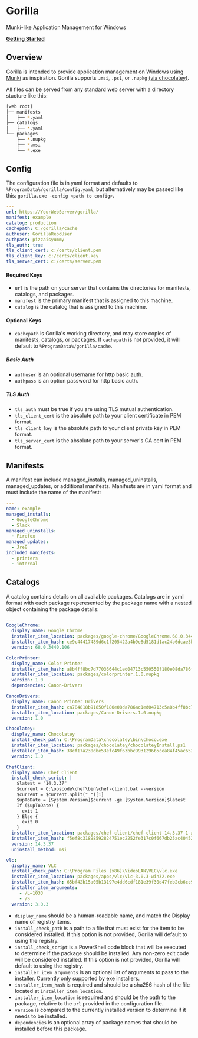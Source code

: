 # Gorilla
Munki-like Application Management for Windows

**[Getting Started](https://github.com/1dustindavis/gorilla/wiki)**

## Overview
Gorilla is intended to provide application management on Windows using [Munki](https://github.com/munki/munki) as inspiration.
Gorilla supports `.msi`, `.ps1`, or `.nupkg` [(via chocolatey)](https://github.com/chocolatey/choco).

All files can be served from any standard web server with a directory stucture like this:

```bash
[web root]
├── manifests
│   ├── *.yaml
├── catalogs
│   ├── *.yaml
└── packages
    ├── *.nupkg
    ├── *.msi
    └── *.exe
```

## Config
The configuration file is in yaml format and defaults to `%ProgramData%/gorilla/config.yaml`, but alternatively may be passed like this: `gorilla.exe -config <path to config>`.

```yaml
---
url: https://YourWebServer/gorilla/
manifest: example
catalog: production
cachepath: C:/gorilla/cache
authuser: GorillaRepoUser
authpass: pizzaisyummy
tls_auth: true
tls_client_cert: c:/certs/client.pem
tls_client_key: c:/certs/client.key
tls_server_cert: c:/certs/server.pem
```

#### Required Keys
* `url` is the path on your server that contains the directories for manifests, catalogs, and packages.
* `manifest` is the primary manifest that is assigned to this machine.
* `catalog` is the catalog that is assigned to this machine.

#### Optional Keys
* `cachepath` is Gorilla's working directory, and may store copies of manifests, catalogs, or packages. If `cachepath` is not provided, it will default to `%ProgramData%/gorilla/cache`.

##### Basic Auth
* `authuser` is an optional username for http basic auth.
* `authpass` is an option password for http basic auth.

##### TLS Auth
* `tls_auth` must be true if you are using TLS mutual authentication.
* `tls_client_cert` is the absolute path to your client certificate in PEM format.
* `tls_client_key` is the absolute path to your client private key in PEM format.
* `tls_server_cert` is the absolute path to your server's CA cert in PEM format.

## Manifests
A manifest can include managed_installs, managed_uninstalls, managed_updates, or additional manifests. Manifests are in yaml format and must include the name of the manifest:

```yaml
---
name: example
managed_installs:
  - GoogleChrome
  - Slack
managed_uninstalls:
  - Firefox
managed_updates:
  - Jre8
included_manifests:
  - printers
  - internal
```
## Catalogs
A catalog contains details on all available packages. Catalogs are in yaml format with each package reperesented by the package name with a nested object containing the package details:

```yaml
---
GoogleChrome:
  display_name: Google Chrome
  installer_item_location: packages/google-chrome/GoogleChrome.68.0.3440.106.nupkg
  installer_item_hash: ce9c44417489d6c1f205422a4b9e8d5181d1ac24b6dcae3bd68ec315efdeb18b
  version: 68.0.3440.106

ColorPrinter:
  display_name: Color Printer
  installer_item_hash: a8b4ff8bc7d77036644c1ed04713c550550f180e08da786fbca784818b918dac
  installer_item_location: packages/colorprinter.1.0.nupkg
  version: 1.0
  dependencies: Canon-Drivers

CanonDrivers:
  display_name: Canon Printer Drivers
  installer_item_hash: ca784818b91850f180e08da786ac1ed04713c5a8b4ff8bc7d77036644dac505aec
  installer_item_location: packages/Canon-Drivers.1.0.nupkg
  version: 1.0

Chocolatey:
  display_name: Chocolatey
  install_check_path: C:\ProgramData\chocolatey\bin\choco.exe
  installer_item_location: packages/chocolatey/chocolateyInstall.ps1
  installer_item_hash: 38cf17a230dbe53efc49f63bbc9931296b5cea84f45ac6528ce60767fe370230
  version: 1.0

ChefClient:
  display_name: Chef Client
  install_check_script: |
    $latest = "14.3.37"
    $current = C:\opscode\chef\bin\chef-client.bat --version
    $current = $current.Split(" ")[1]
    $upToDate = [System.Version]$current -ge [System.Version]$latest
    If ($upToDate) {
      exit 1
    } Else {
      exit 0
    }
  installer_item_location: packages/chef-client/chef-client-14.3.37-1-x64.msi
  installer_item_hash: f5ef8c31898592824751ec2252fe317c0f667db25ac40452710c8ccf35a1b28d
  version: 14.3.37
  uninstall_method: msi

vlc:
  display_name: VLC
  install_check_path: C:\Program Files (x86)\VideoLAN\VLC\vlc.exe
  installer_item_location: packages/apps/vlc/vlc-3.0.3-win32.exe
  installer_item_hash: 65bf42b15a05b13197e4dd6cdf181e39f30d47feb2cb6cc929db21cd634cd36f
  installer_item_arguments: 
     - /L=1033
     - /S
  version: 3.0.3

```

* `display_name` should be a human-readable name, and match the Display name of registry items.
* `install_check_path` is a path to a file that must exist for the item to be considered installed. If this option is not provided, Gorilla will default to using the registry.
* `install_check_script` is a PowerShell code block that will be executed to determine if the package should be installed. Any non-zero exit code will be considered installed. If this option is not provided, Gorilla will default to using the registry.
* `installer_item_arguments` is an optional list of arguments to pass to the installer. Currently only supported by exe installers.
* `installer_item_hash` is required and should be a sha256 hash of the file located at `installer_item_location`.
* `installer_item_location` is required and should be the path to the package, relative to the `url` provided in the configuration file.
* `version` is compared to the currently installed version to determine if it needs to be installed.
* `dependencies` is an optional array of package names that should be installed before this package.
